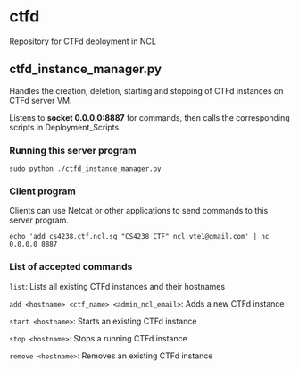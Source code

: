 # ctfd
Repository for CTFd deployment in NCL

## ctfd_instance_manager.py

Handles the creation, deletion, starting and stopping of CTFd instances on CTFd server VM.

Listens to **socket 0.0.0.0:8887** for commands, then calls the corresponding scripts in Deployment_Scripts.

### Running this server program

```sudo python ./ctfd_instance_manager.py```

### Client program

Clients can use Netcat or other applications to send commands to this server program.

```echo 'add cs4238.ctf.ncl.sg "CS4238 CTF" ncl.vte1@gmail.com' | nc 0.0.0.0 8887```

### List of accepted commands 

```list```: Lists all existing CTFd instances and their hostnames

```add <hostname> <ctf_name> <admin_ncl_email>```: Adds a new CTFd instance

```start <hostname>```: Starts an existing CTFd instance

```stop <hostname>```: Stops a running CTFd instance

```remove <hostname>```: Removes an existing CTFd instance